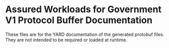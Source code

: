 # Assured Workloads for Government V1 Protocol Buffer Documentation

These files are for the YARD documentation of the generated protobuf files.
They are not intended to be required or loaded at runtime.
